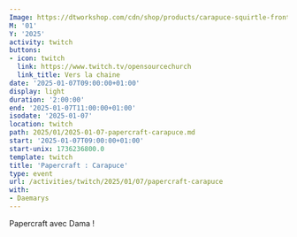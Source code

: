 ```yaml
---
Image: https://dtworkshop.com/cdn/shop/products/carapuce-squirtle-front_cover.png?v=1592238515
M: '01'
Y: '2025'
activity: twitch
buttons:
- icon: twitch
  link: https://www.twitch.tv/opensourcechurch
  link_title: Vers la chaine
date: '2025-01-07T09:00:00+01:00'
display: light
duration: '2:00:00'
end: '2025-01-07T11:00:00+01:00'
isodate: '2025-01-07'
location: twitch
path: 2025/01/2025-01-07-papercraft-carapuce.md
start: '2025-01-07T09:00:00+01:00'
start-unix: 1736236800.0
template: twitch
title: 'Papercraft : Carapuce'
type: event
url: /activities/twitch/2025/01/07/papercraft-carapuce
with:
- Daemarys
---
```

Papercraft avec Dama !
